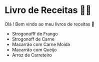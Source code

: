 # Livro de Receitas :man_cook:

Olá ! Bem vindo ao meu livros de receitas :wave:

- Strogonofff de Frango
- Strogonoff de Carne
- Macarrão com Carne Moida
- Macarrão com Queijo
- Arroz de Carreteiro
